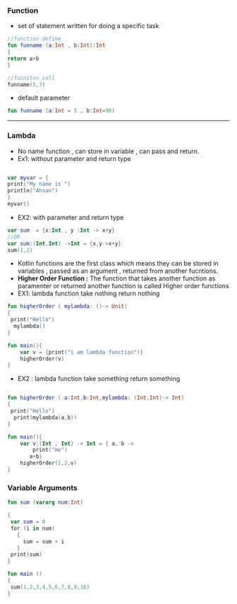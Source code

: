 ### **Function**
- set of statement written for doing a specific task
```kotlin
//function define
fun funname (a:Int , b:Int):Int
{
return a+b
}

//fucniton call
funname(5,7)
```
- default parameter
```kotlin
fun funname (a:Int = 5 , b:Int=90) 
```

---
### **Lambda**
- No name function , can store in variable , can pass and return.
- Ex1: without parameter and return type
```kotlin

var myvar = {
print("My name is ")
println("Ahsan")
}
myvar()

```
- EX2: with parameter and return type
```kotlin
var sum  = {x:Int , y :Int -> x+y}
//OR
var sum:(Int,Int) ->Int = {x,y->x+y}
sum(1,2)
```
- Kotlin functions are the first class which means they can be stored in variables , passed as an argument , returned from another fucntions.
- **Higher Order Function :** The function that takes another function as paramenter or returned another function is called Higher order functions 
- EX1: lambda function take nothing return nothing
```kotlin
fun higherOrder ( mylambda: ()-> Unit)
{
 print("Hello")
  mylambda()
}

fun main(){
    var v = {print("i am lambda function")}
    higherOrder(v)
}

```
- EX2 : lambda function take something return something 
```kotlin

fun higherOrder ( a:Int,b:Int,mylambda: (Int,Int)-> Int)
{
 print("Hello")
  print(mylambda(a,b))
}

fun main(){
    var v:(Int , Int) -> Int = { a, b -> 
        print("me")
       a+b}
    higherOrder(1,2,v) 
}
```

### **Variable Arguments**
```kotlin
fun sum (vararg num:Int)

{
 var sum = 0
 for (i in num)
   {
     sum = sum + i
   }
 print(sum)
}

fun main ()
{
 sum(1,2,3,4,5,6,7,8,9,10)
}
```